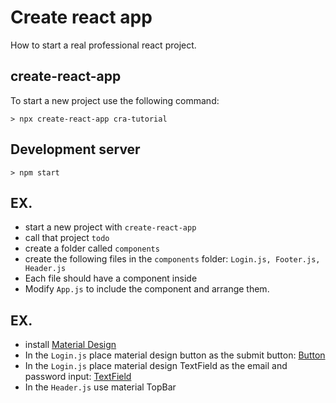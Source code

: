 # Create react app

How to start a real professional react project.

## create-react-app

To start a new project use the following command:

```
> npx create-react-app cra-tutorial
```

## Development server

```
> npm start
```

## EX.

- start a new project with `create-react-app`
- call that project `todo`
- create a folder called `components`
- create the following files in the `components` folder: `Login.js, Footer.js, Header.js`
- Each file should have a component inside
- Modify `App.js` to include the component and arrange them.

## EX.

- install [Material Design](https://material-ui.com/)
- In the `Login.js` place material design button as the submit button: [Button](https://material-ui.com/components/buttons/)
- In the `Login.js` place material design TextField as the email and password input: [TextField](https://material-ui.com/components/text-fields/)
- In the `Header.js` use material  TopBar 

